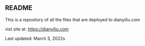 ## README ##

This is a repository of all the files that are deployed to dianyiliu.com


vist site at: https://dianyiliu.com


Last updated: March 5, 2022s